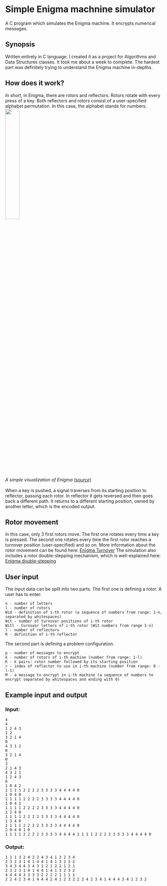 # Simple Enigma machnine simulator
A C program which simulates the Enigma machine. It encrypts numerical messages.
## Synopsis
Written entirely in C language. I created it as a project for Algorithms and Data Structures classes. It took me about a week to complete. The hardest part was definitely trying to understand the Enigma machine in-depths.
## How does it work?
In short, in Enigma, there are rotors and reflectors. Rotors rotate with every press of a key. Both reflectors and rotors consist of a user-specified alphabet permutation. In this case, the alphabet stands for numbers. <br/>
<img src="https://upload.wikimedia.org/wikipedia/commons/thumb/6/6c/Enigma-action.svg/600px-Enigma-action.svg.png" align="center" height="30%" width="30%">
<br/>*A simple visualization of Enigma* [*(source)*](https://upload.wikimedia.org/wikipedia/commons/thumb/6/6c/Enigma-action.svg/600px-Enigma-action.svg.png)<br/><br/>
When a key is pushed, a signal traverses from its starting position to reflector, passing each rotor. In reflector it gets reversed and then goes back a different path. It returns to a different starting position, owned by another letter, which is the encoded output.
## Rotor movement
In this case, only 3 first rotors move. The first one rotates every time a key is pressed. The second one rotates every time the first rotor reaches a turnover position (user-specified) and so on. More information about the rotor movement can be found here: [Enigma Turnover](https://en.wikipedia.org/wiki/Enigma_machine#Turnover)
The simulation also includes a rotor double-stepping mechanism, which is well-explained here: [Enigma double-stepping](http://www.intelligenia.org/downloads/rotors1.pdf)
## User input
The input data can be split into two parts. The first one is defining a rotor. A user has to enter:
```
n - number of letters
l - number of rotors
Wid - definition of i-th rotor (a sequence of numbers from range: 1-n, separated by whitespaces)
Wit - number of turnover positions of i-th rotor
Witl - turnover letters of i-th rotor (Wit numbers from range 1-n)
l - number of reflectors
R - definition of i-th reflector
```
The second part is defining a problem configuration.
```
p - number of messages to encrypt
k - number of rotors of i-th machine (number from range: 1-l)
K - k pairs: rotor number followed by its starting position
r - index of reflector to use in i-th machine (number from range: 0 - l-1)
M - a message to encrypt in i-th machine (a sequence of numbers to encrypt separated by whitespaces and ending with 0)
```
## Example input and output
### Input:
```
4
4
1 2 4 3
1 2  
3 2 1 4 
0
4 3 1 2
0
3 2 1 4
0
3
2 1 4 3
4 3 2 1
1 2 4 3
6
1 0 4 2
1 1 1 1 2 2 2 2 3 3 3 3 4 4 4 4 0
1 0 4 0
1 1 1 1 2 2 2 2 3 3 3 3 4 4 4 4 0
1 0 4 1
1 1 1 1 2 2 2 2 3 3 3 3 4 4 4 4 0 
1 2 4 0
1 1 1 1 2 2 2 2 3 3 3 3 4 4 4 4 0
1 3 4 0
1 1 1 1 2 2 2 2 3 3 3 3 4 4 4 4 0
2 0 4 0 1 0
1 1 1 1 2 2 2 2 3 3 3 3 4 4 4 4 1 1 1 1 2 2 2 2 3 3 3 3 4 4 4 4 0
```
### Output:
```
1 1 1 3 2 4 2 2 4 3 4 1 3 2 3 4
2 3 2 3 1 4 1 4 4 1 4 1 3 2 3 2
3 4 3 4 4 3 4 3 1 2 1 2 2 1 2 1
2 3 2 3 1 4 1 4 4 1 4 1 3 2 3 2
4 4 4 4 3 3 3 3 2 2 2 2 1 1 1 1
2 2 4 2 3 4 1 4 4 4 2 4 1 2 3 2 2 2 4 2 3 4 1 4 4 4 2 4 1 2 3 2
```
